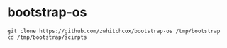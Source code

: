 # bootstrap-os

```
git clone https://github.com/zwhitchcox/bootstrap-os /tmp/bootstrap
cd /tmp/bootstrap/scirpts
```
